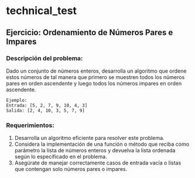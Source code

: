 # technical_test

## Ejercicio: Ordenamiento de Números Pares e Impares

### Descripción del problema:

Dado un conjunto de números enteros, desarrolla un algoritmo que ordene estos números de tal
manera que primero se muestren todos los números pares en orden ascendente y luego todos los
números impares en orden ascendente.

    Ejemplo:
    Entrada: [5, 2, 7, 9, 10, 4, 3]
    Salida: [2, 4, 10, 3, 5, 7, 9]

### Requerimientos:
1. Desarrolla un algoritmo eficiente para resolver este problema.
2. Considera la implementación de una función o método que reciba como parámetro la lista
   de números enteros y devuelva la lista ordenada según lo especificado en el problema.
3. Asegúrate de manejar correctamente casos de entrada vacía o listas que contengan solo
   números pares o impares.